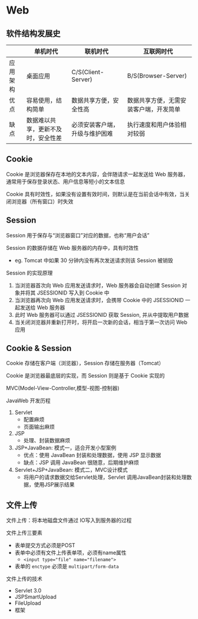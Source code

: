 # Web

## 软件结构发展史

|          | 单机时代                           | 联机时代                       | 互联网时代                             |
| -------- | ---------------------------------- | ------------------------------ | -------------------------------------- |
| 应用架构 | 桌面应用                           | C/S(Client-Server)             | B/S(Browser-Server)                    |
| 优点     | 容易使用，结构简单                 | 数据共享方便，安全性高         | 数据共享方便，无需安装客户端，开发简单 |
| 缺点     | 数据难以共享，更新不及时，安全性差 | 必须安装客户端，升级与维护困难 | 执行速度和用户体验相对较弱             |

## Cookie

Cookie 是浏览器保存在本地的文本内容，会伴随请求一起发送给 Web 服务器，通常用于保存登录状态、用户信息等短小的文本信息

Cookie 具有时效性，如果没有设置有效时间，则默认是在当前会话中有效，当关闭浏览器（所有窗口）时失效

## Session

Session 用于保存与“浏览器窗口”对应的数据，也称“用户会话”

Session 的数据存储在 Web 服务器的内存中，具有时效性

- eg. Tomcat 中如果 30 分钟内没有再次发送请求则该 Session 被销毁

Session 的实现原理

1. 当浏览器首次向 Web 应用发送请求时，Web 服务器会自动创建 Session 对象并将其 JSESSIONID 写入到 Cookie 中
2. 当浏览器再次向 Web 应用发送请求时，会携带 Cookie 中的 JSESSIONID 一起发送给 Web 服务器
3. 此时 Web 服务器可以通过 JSESSIONID 获取 Session, 并从中提取用户数据
4. 当关闭浏览器并重新打开时，将开启一次新的会话，相当于第一次访问 Web 应用

## Cookie & Session

Cookie 存储在客户端（浏览器），Session 存储在服务器（Tomcat）

Cookie 是浏览器最底层的实现，而 Session 则是基于 Cookie 实现的

MVC(Model-View-Controller,模型-视图-控制器)

JavaWeb 开发历程

1. Servlet
   - 配置麻烦
   - 页面输出麻烦
2. JSP
   - 处理、封装数据麻烦
3. JSP+JavaBean: 模式一，适合开发小型案例
   - 优点：使用 JavaBean 封装和处理数据，使用 JSP 显示数据
   - 缺点：JSP 调用 JavaBean 很随意，后期维护麻烦
4. Servlet+JSP+JavaBean: 模式二，MVC设计模式
   - 将用户的请求数据交给Servlet处理，Servlet 调用JavaBean封装和处理数据，使用JSP展示结果

## 文件上传

文件上传：将本地磁盘文件通过 IO写入到服务器的过程

文件上传三要素

- 表单提交方式必须是POST
- 表单中必须有文件上传表单项，必须有name属性
  - `<input type="file" name="filename">`
- 表单的 `enctype` 必须是 `multipart/form-data`

文件上传的技术

- Servlet 3.0
- JSPSmartUpload
- FileUpload
- 框架

